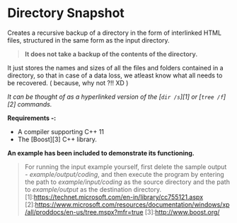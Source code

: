 # Directory Snapshot
Creates a recursive backup of a directory in the form of interlinked HTML files, structured in the same form as the input directory.  
 >**It does not take a backup of the contents of the directory.**
 
It just stores the names and sizes of all the files and folders contained in a directory, so that in case of a data loss, we atleast know what all needs to be recovered. ( because, why not ?!! XD )  

*It can be thought of as a hyperlinked version of the [`dir /s`][1] or [`tree /f`][2] commands.*

**Requirements -:**
 - A compiler supporting C++ 11
 - The [Boost][3] C++ library.

**An example has been included to demonstrate its functioning.**  
 > For running the input example yourself, first delete the sample output -  *example/output/coding*, and then execute the program by entering the path to *example/input/coding* as the source directory and the path to *example/output* as the destination directory.
[1]:https://technet.microsoft.com/en-in/library/cc755121.aspx
[2]:https://www.microsoft.com/resources/documentation/windows/xp/all/proddocs/en-us/tree.mspx?mfr=true
[3]:http://www.boost.org/
